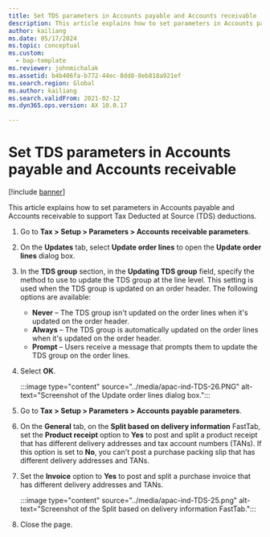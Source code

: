 ```yaml
---
title: Set TDS parameters in Accounts payable and Accounts receivable
description: This article explains how to set parameters in Accounts payable and Accounts receivable to support Tax Deducted at Source (TDS) deductions.
author: kailiang
ms.date: 05/17/2024
ms.topic: conceptual
ms.custom: 
  - bap-template
ms.reviewer: johnmichalak
ms.assetid: b4b406fa-b772-44ec-8dd8-8eb818a921ef
ms.search.region: Global
ms.author: kailiang
ms.search.validFrom: 2021-02-12
ms.dyn365.ops.version: AX 10.0.17

---
```


# Set TDS parameters in Accounts payable and Accounts receivable

[!include [banner](../../includes/banner.md)]

This article explains how to set parameters in Accounts payable and Accounts receivable to support Tax Deducted at Source (TDS) deductions.

1. Go to **Tax \> Setup \> Parameters \> Accounts receivable parameters**.
2. On the **Updates** tab, select **Update order lines** to open the **Update order lines** dialog box.
3. In the **TDS group** section, in the **Updating TDS group** field, specify the method to use to update the TDS group at the line level. This setting is used when the TDS group is updated on an order header. The following options are available:

    - **Never** – The TDS group isn't updated on the order lines when it's updated on the order header.
    - **Always** – The TDS group is automatically updated on the order lines when it's updated on the order header.
    - **Prompt** – Users receive a message that prompts them to update the TDS group on the order lines.
4. Select **OK**.

   :::image type="content" source="../media/apac-ind-TDS-26.PNG" alt-text="Screenshot of the Update order lines dialog box."::: 


6. Go to **Tax \> Setup \> Parameters \> Accounts payable parameters**.
7. On the **General** tab, on the **Split based on delivery information** FastTab, set the **Product receipt** option to **Yes** to post and split a product receipt that has different delivery addresses and tax account numbers (TANs). If this option is set to **No**, you can't post a purchase packing slip that has different delivery addresses and TANs.
8. Set the **Invoice** option to **Yes** to post and split a purchase invoice that has different delivery addresses and TANs.

   :::image type="content" source="../media/apac-ind-TDS-25.png" alt-text="Screenshot of the Split based on delivery information FastTab."::: 


10. Close the page.
